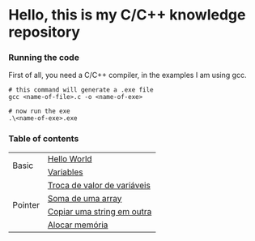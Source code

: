 # Hello, this is my C/C++ knowledge repository

### Running the code

<p align="justify">First of all, you need a C/C++ compiler, in the examples I am using gcc.</p>

```
# this command will generate a .exe file
gcc <name-of-file>.c -o <name-of-exe>

# now run the exe
.\<name-of-exe>.exe
```

### Table of contents

<table>
  <tbody>
    <tr>
      <td rowspan="2">Basic</td>
      <td><a href="basic/helloWorld.c">Hello World</a> </td>
    </tr>
    <tr>
      <td><a href="basic/variables.c">Variables</a> </td>
    </tr>
    <tr>
      <td rowspan="4">Pointer</td>
      <td><a href="pointers/trocaValor.c">Troca de valor de variáveis</a> </td>
    </tr>
    <tr>
      <td><a href="pointers/somaArray.c">Soma de uma array</a> </td>
    </tr>
    <tr>
      <td><a href="pointers/trocaString.c">Copiar uma string em outra</a> </td>
    </tr>
    <tr>
      <td><a href="pointers/alocarMemoria.c">Alocar memória</a> </td>
    </tr>
  </tbody>
</table>
